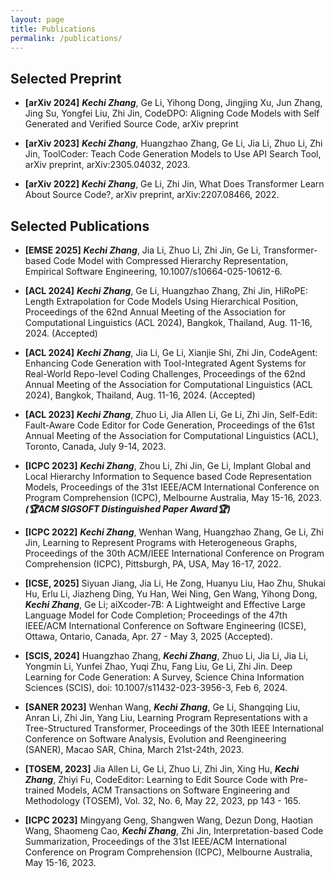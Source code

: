 ```yaml
---
layout: page
title: Publications
permalink: /publications/
---
```

## Selected Preprint

- **[arXiv 2024]** ***Kechi Zhang***, Ge Li, Yihong Dong, Jingjing Xu, Jun Zhang, Jing Su, Yongfei Liu, Zhi Jin, CodeDPO: Aligning Code Models with Self Generated and Verified Source Code, arXiv preprint

- **[arXiv 2023]** ***Kechi Zhang***, Huangzhao Zhang, Ge Li, Jia Li, Zhuo Li, Zhi Jin, ToolCoder: Teach Code Generation Models to Use API Search Tool, arXiv preprint, arXiv:2305.04032, 2023.

- **[arXiv 2022]** ***Kechi Zhang***, Ge Li, Zhi Jin, What Does Transformer Learn About Source Code?, arXiv preprint, arXiv:2207.08466, 2022.



## Selected Publications

- **[EMSE 2025]** ***Kechi Zhang***, Jia Li, Zhuo Li, Zhi Jin, Ge Li, Transformer-based Code Model with Compressed Hierarchy Representation, Empirical Software Engineering, 10.1007/s10664-025-10612-6.

- **[ACL 2024]** ***Kechi Zhang***, Ge Li, Huangzhao Zhang, Zhi Jin, HiRoPE: Length Extrapolation for Code Models Using Hierarchical Position, Proceedings of the 62nd Annual Meeting of the Association for Computational Linguistics (ACL 2024), Bangkok, Thailand, Aug. 11-16, 2024. (Accepted)

- **[ACL 2024]** ***Kechi Zhang***, Jia Li, Ge Li, Xianjie Shi, Zhi Jin, CodeAgent: Enhancing Code Generation with Tool-Integrated Agent Systems for Real-World Repo-level Coding Challenges, Proceedings of the 62nd Annual Meeting of the Association for Computational Linguistics (ACL 2024), Bangkok, Thailand, Aug. 11-16, 2024. (Accepted)

- **[ACL 2023]** ***Kechi Zhang***, Zhuo Li, Jia Allen Li, Ge Li, Zhi Jin, Self-Edit: Fault-Aware Code Editor for Code Generation, Proceedings of the 61st Annual Meeting of the Association for Computational Linguistics (ACL), Toronto, Canada, July 9-14, 2023.

- **[ICPC 2023]** ***Kechi Zhang***, Zhou Li, Zhi Jin, Ge Li, Implant Global and Local Hierarchy Information to Sequence based Code Representation Models, Proceedings of the 31st IEEE/ACM International Conference on Program Comprehension (ICPC), Melbourne Australia, May 15-16, 2023. ***(🏆ACM SIGSOFT Distinguished Paper Award🏆)***

- **[ICPC 2022]** ***Kechi Zhang***, Wenhan Wang, Huangzhao Zhang, Ge Li, Zhi Jin, Learning to Represent Programs with Heterogeneous Graphs, Proceedings of the 30th ACM/IEEE International Conference on Program Comprehension (ICPC), Pittsburgh, PA, USA, May 16-17, 2022.

- **[ICSE, 2025]** Siyuan Jiang, Jia Li, He Zong, Huanyu Liu, Hao Zhu, Shukai Hu, Erlu Li, Jiazheng Ding, Yu Han, Wei Ning, Gen Wang, Yihong Dong, ***Kechi Zhang***, Ge Li; aiXcoder-7B: A Lightweight and Effective Large Language Model for Code Completion; Proceedings of the 47th IEEE/ACM International Conference on Software Engineering (ICSE), Ottawa, Ontario, Canada, Apr. 27 - May 3, 2025 (Accepted).

- **[SCIS, 2024]** Huangzhao Zhang, ***Kechi Zhang***, Zhuo Li, Jia Li, Jia Li, Yongmin Li, Yunfei Zhao, Yuqi Zhu, Fang Liu, Ge Li, Zhi Jin. Deep Learning for Code Generation: A Survey, Science China Information Sciences (SCIS), doi: 10.1007/s11432-023-3956-3, Feb 6, 2024.

- **[SANER 2023]** Wenhan Wang, ***Kechi Zhang***, Ge Li, Shangqing Liu, Anran Li, Zhi Jin, Yang Liu, Learning Program Representations with a Tree-Structured Transformer, Proceedings of the 30th IEEE International Conference on Software Analysis, Evolution and Reengineering (SANER), Macao SAR, China, March 21st-24th, 2023.

- **[TOSEM, 2023]** Jia Allen Li, Ge Li, Zhuo Li, Zhi Jin, Xing Hu, ***Kechi Zhang***, Zhiyi Fu, CodeEditor: Learning to Edit Source Code with Pre-trained Models, ACM Transactions on Software Engineering and Methodology (TOSEM), Vol. 32, No. 6, May 22, 2023, pp 143 - 165.

- **[ICPC 2023]** Mingyang Geng, Shangwen Wang, Dezun Dong, Haotian Wang, Shaomeng Cao, ***Kechi Zhang***, Zhi Jin, Interpretation-based Code Summarization, Proceedings of the 31st IEEE/ACM International Conference on Program Comprehension (ICPC), Melbourne Australia, May 15-16, 2023.

